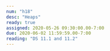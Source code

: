 ```yaml
---
num: "h18"
desc: "Heaps"
ready: true
assigned: 2020-05-26 09:30:00.00-7:00
due: 2020-06-02 11:59:59.00-7:00
reading: "DS 11.1 and 11.2"
---
```

